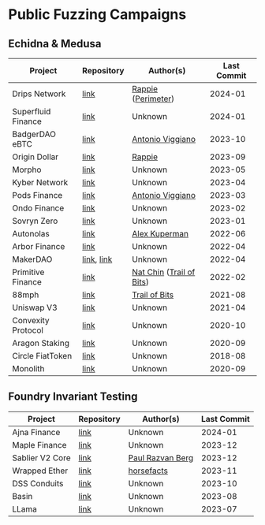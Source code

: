 # Public Fuzzing Campaigns

## Echidna & Medusa
| Project | Repository | Author(s) | Last Commit |
| ---- | ---- | ---- | ---- |
| Drips Network | [link](https://github.com/perimetersec/drips-fuzzing) | [Rappie](https://twitter.com/rappie_eth) ([Perimeter](https://twitter.com/perimeter_sec)) | 2024-01 |
| Superfluid Finance | [link](https://github.com/superfluid-finance/protocol-monorepo/tree/dev/packages/hot-fuzz) | Unknown | 2024-01 |
| BadgerDAO eBTC | [link](https://github.com/ebtc-protocol/ebtc/tree/main/packages/contracts/contracts/TestContracts/invariants) | [Antonio Viggiano](https://twitter.com/agfviggiano) | 2023-10 |
| Origin Dollar<br> | [link](https://github.com/OriginProtocol/origin-dollar/tree/master/contracts/contracts/echidna) | [Rappie](https://twitter.com/rappie_eth) | 2023-09 |
| Morpho | [link](https://github.com/morpho-org/morpho-data-structures/tree/main/test) | Unknown | 2023-05 |
| Kyber Network | [link](https://github.com/KyberNetwork/ks-elastic-sc/tree/main/contracts/echidna) | Unknown | 2023-04 |
| Pods Finance | [link](https://github.com/pods-finance/yield-contracts/tree/main/test/invariants) | [Antonio Viggiano](https://twitter.com/agfviggiano) | 2023-03 |
| Ondo Finance | [link](https://github.com/ondoprotocol/tokenized-funds/tree/main/contracts/echidna) | Unknown | 2023-02 |
| Sovryn Zero | [link](https://github.com/DistributedCollective/zero/tree/main/packages/contracts/contracts/TestContracts) | Unknown | 2023-01 |
| Autonolas | [link](https://github.com/valory-xyz/autonolas-governance/tree/main/audits/internal/analysis/fuzzing/VotingEscrow) | [Alex Kuperman](https://twitter.com/kupermind) | 2022-06 |
| Arbor Finance | [link](https://github.com/alwaysbegrowing/arbor-contracts/tree/main/contracts/echidna) | Unknown | 2022-04 |
| MakerDAO | [link](https://github.com/makerdao/dss-vest/tree/master/echidna), [link](https://github.com/makerdao/optimism-dai-bridge/tree/master/contracts/test) | Unknown | 2022-04 |
| Primitive Finance | [link](https://github.com/primitivefinance/rmm-core/tree/main/contracts/crytic) | [Nat Chin](https://twitter.com/0xicingdeath) ([Trail of Bits](https://twitter.com/trailofbits)) | 2022-02 |
| 88mph | [link](https://github.com/88mphapp/88mph-contracts/tree/v3/contracts/echidna) | [Trail of Bits](https://twitter.com/trailofbits) | 2021-08 |
| Uniswap V3 | [link](https://github.com/Uniswap/v3-core/tree/main/contracts/test) | Unknown | 2021-04 |
| Convexity Protocol | [link](https://github.com/opynfinance/ConvexityProtocol/tree/dev/contracts/echidna) | Unknown | 2020-10 |
| Aragon Staking | [link](https://github.com/aragon/staking/tree/82bf54a3e11ec4e50d470d66048a2dd3154f940b/packages/protocol/contracts/test/lib) | Unknown | 2020-09 |
| Circle FiatToken | [link](https://github.com/circlefin/stablecoin-evm/tree/master/echidna_tests) | Unknown | 2018-08 |
| Monolith | [link](https://github.com/tokencard/contracts/tree/master/tools/echidna) | Unknown | 2020-09 |

## Foundry Invariant Testing
| Project | Repository | Author(s) | Last Commit |
| ---- | ---- | ---- | ---- |
| Ajna Finance | [link](https://github.com/ajna-finance/ajna-core/tree/master/tests/forge/invariants) | Unknown | 2024-01 |
| Maple Finance | [link](https://github.com/maple-labs/maple-core-v2/tree/main/tests/invariants) | Unknown | 2023-12 |
| Sablier V2 Core | [link](https://github.com/sablier-labs/v2-core/tree/main/test/invariant) | [Paul Razvan Berg](https://twitter.com/PaulRBerg) | 2023-12 |
| Wrapped Ether | [link](https://github.com/horsefacts/weth-invariant-testing/tree/main) | [horsefacts](https://twitter.com/eth_call) | 2023-11 |
| DSS Conduits | [link](https://github.com/makerdao/dss-conduits/tree/master/test/arranger-conduit/invariants) | Unknown | 2023-10 |
| Basin | [link](https://github.com/BeanstalkFarms/Basin/tree/master/test/invariant) | Unknown | 2023-08 |
| LLama | [link](https://github.com/llamaxyz/llama/tree/main/test/invariants) | Unknown | 2023-07 |
